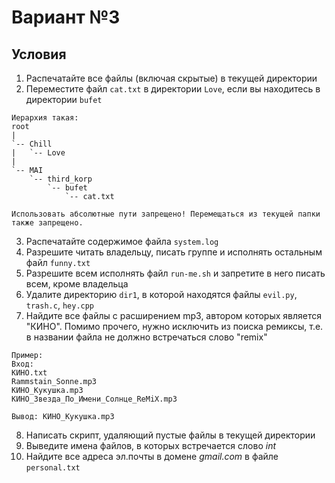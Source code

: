 # Вариант №3

## Условия

1. Распечатайте все файлы (включая скрытые) в текущей директории
2. Переместите файл `cat.txt` в директории `Love`, если вы находитесь в директории `bufet`
```
Иерархия такая:
root
|
`-- Chill
|   `-- Love
| 
`-- MAI
    `-- third_korp
        `-- bufet
            `-- cat.txt

Использовать абсолютные пути запрещено! Перемещаться из текущей папки также запрещено.
```
3. Распечатайте содержимое файла `system.log`
4. Разрешите читать владельцу, писать группе и исполнять остальным файл `funny.txt`
5. Разрешите всем исполнять файл `run-me.sh` и запретите в него писать всем, кроме владельца
6. Удалите директорию `dir1`, в которой находятся файлы `evil.py`, `trash.c`, `hey.cpp`
7. Найдите все файлы с расширением mp3, автором которых является "КИНО". Помимо прочего, нужно исключить из поиска ремиксы, т.е. в названии файла не должно встречаться слово "remix"
```
Пример:
Вход:
КИНО.txt
Rammstain_Sonne.mp3
КИНО_Кукушка.mp3
КИНО_Звезда_По_Имени_Солнце_ReMiX.mp3

Вывод: КИНО_Кукушка.mp3
```
8. Написать скрипт, удаляющий пустые файлы в текущей директории
9. Выведите имена файлов, в которых встречается слово _int_
10. Найдите все адреса эл.почты в домене _gmail.com_ в файле `personal.txt`
